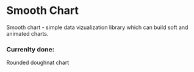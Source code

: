 # Smooth Chart

Smooth chart - simple data vizualization library which can build soft and animated charts.

### Currenlty done:

Rounded doughnat chart
